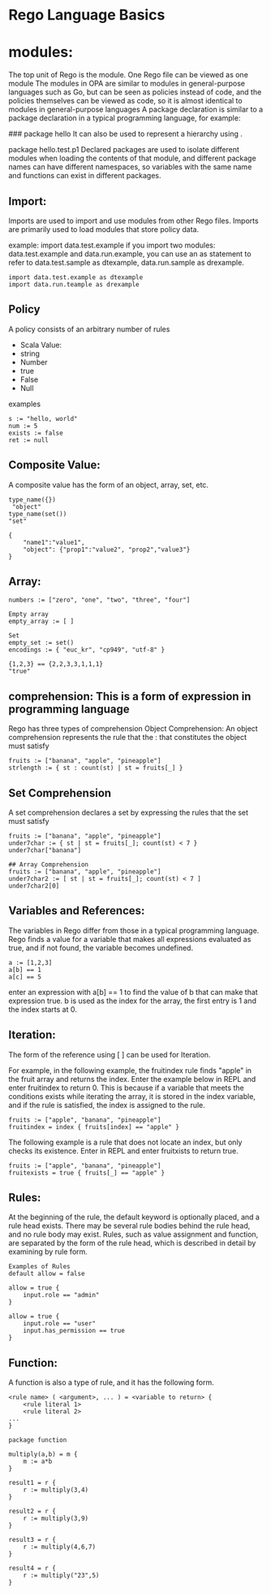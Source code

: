 # Rego Language Basics

# modules:

The top unit of Rego is the module. One Rego file can be viewed as one module
The modules in OPA are similar to modules in general-purpose languages such as Go, but can be seen as policies instead of code, and the policies themselves can be viewed as code, so it is almost identical to modules in general-purpose languages
A package declaration is similar to a package declaration in a typical programming language, for example:

### package hello
It can also be used to represent a hierarchy using .

package hello.test.p1
Declared packages are used to isolate different modules when loading the contents of that module, and different package names can have different namespaces, so variables with the same name and functions can exist in different packages.

## Import:
Imports are used to import and use modules from other Rego files. Imports are primarily used to load modules that store policy data.

example:
import data.test.example
 if you import two modules: data.test.example and data.run.example, you can use an as statement to refer to data.test.sample as dtexample, data.run.sample as drexample.

```
import data.test.example as dtexample
import data.run.teample as drexample
```

## Policy
A policy consists of an arbitrary number of rules

- Scala Value:
- string
- Number
- true
- False
- Null

examples
```
s := "hello, world"
num := 5
exists := false
ret := null
```
## Composite Value:
A composite value has the form of an object, array, set, etc.
```
type_name({})
 "object"
type_name(set())
"set"

{
    "name1":"value1",
    "object": {"prop1":"value2", "prop2","value3"}
}
```

## Array:
```
numbers := ["zero", "one", "two", "three", "four"]

Empty array
empty_array := [ ]

Set
empty_set := set()
encodings := { "euc_kr", "cp949", "utf-8" }

{1,2,3} == {2,2,3,3,1,1,1}
"true"
```
## comprehension: This is a form of expression in programming language
Rego has three types of comprehension
Object Comprehension:
An object comprehension represents the rule that the : that constitutes the object must satisfy
```
fruits := ["banana", "apple", "pineapple"]
strlength := { st : count(st) | st = fruits[_] }
```
## Set Comprehension
A set comprehension declares a set by expressing the rules that the set must satisfy
```
fruits := ["banana", "apple", "pineapple"]
under7char := { st | st = fruits[_]; count(st) < 7 }
under7char["banana"]

## Array Comprehension
fruits := ["banana", "apple", "pineapple"]
under7char2 := [ st | st = fruits[_]; count(st) < 7 ]
under7char2[0]
```
## Variables and References:
The variables in Rego differ from those in a typical programming language. Rego finds a value for a variable that makes all expressions evaluated as true, and if not found, the variable becomes undefined. 
```
a := [1,2,3]
a[b] == 1
a[c] == 5
```
enter an expression with a[b] == 1 to find the value of b that can make that expression true. b is used as the index for the array, the first entry is 1 and the index starts at 0.

## Iteration:
The form of the reference using [ ] can be used for Iteration.

For example, in the following example, the fruitindex rule finds "apple" in the fruit array and returns the index. Enter the example below in REPL and enter fruitindex to return 0. This is because if a variable that meets the conditions exists while iterating the array, it is stored in the index variable, and if the rule is satisfied, the index is assigned to the rule.
```
fruits := ["apple", "banana", "pineapple"]
fruitindex = index { fruits[index] == "apple" }
```
The following example is a rule that does not locate an index, but only checks its existence. Enter in REPL and enter fruitxists to return true.
```
fruits := ["apple", "banana", "pineapple"]
fruitexists = true { fruits[_] == "apple" }
```
## Rules:
At the beginning of the rule, the default keyword is optionally placed, and a rule head exists. There may be several rule bodies behind the rule head, and no rule body may exist. Rules, such as value assignment and function, are separated by the form of the rule head, which is described in detail by examining by rule form.
```
Examples of Rules
default allow = false
 
allow = true {
    input.role == "admin"
}
 
allow = true {
    input.role == "user"
    input.has_permission == true
}
```
## Function:
A function is also a type of rule, and it has the following form.
```
<rule name> ( <argument>, ... ) = <variable to return> {
    <rule literal 1>
    <rule literal 2>
...
}

package function

multiply(a,b) = m {
    m := a*b
}

result1 = r {
    r := multiply(3,4)
}

result2 = r {
    r := multiply(3,9)
}

result3 = r {
    r := multiply(4,6,7)
}

result4 = r {
    r := multiply("23",5)
}
```